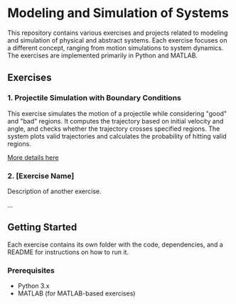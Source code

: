 # Modeling and Simulation of Systems

This repository contains various exercises and projects related to modeling and simulation of physical and abstract systems. Each exercise focuses on a different concept, ranging from motion simulations to system dynamics. The exercises are implemented primarily in Python and MATLAB.

## Exercises

### 1. Projectile Simulation with Boundary Conditions
This exercise simulates the motion of a projectile while considering "good" and "bad" regions. It computes the trajectory based on initial velocity and angle, and checks whether the trajectory crosses specified regions. The system plots valid trajectories and calculates the probability of hitting valid regions.

[More details here](./trajectory_simulation/README.md)

### 2. [Exercise Name]
Description of another exercise.

...

## Getting Started

Each exercise contains its own folder with the code, dependencies, and a README for instructions on how to run it.

### Prerequisites
- Python 3.x
- MATLAB (for MATLAB-based exercises)